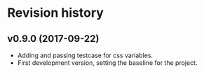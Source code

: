 Revision history
=======================================


v0.9.0 (2017-09-22)
---------------------------------------

* Adding and passing testcase for css variables.
* First development version, setting the baseline for the project.
